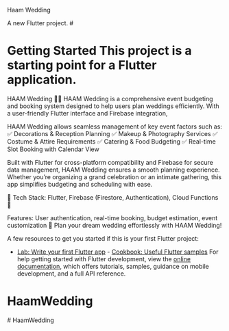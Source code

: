 Haam Wedding 

A new Flutter project. #


# Getting Started This project is a starting point for a Flutter application.
HAAM Wedding 🎉💍 HAAM Wedding is a comprehensive event budgeting and booking system designed to help users plan weddings efficiently. With a user-friendly Flutter interface and Firebase integration,

HAAM Wedding allows seamless management of key event factors such as:
✅ Decorations & Reception Planning
✅ Makeup & Photography Services
✅ Costume & Attire Requirements 
✅ Catering & Food Budgeting 
✅ Real-time Slot Booking with Calendar View 

Built with Flutter for cross-platform compatibility and Firebase for secure data management, HAAM Wedding ensures a smooth planning experience. Whether you’re organizing a grand celebration or an intimate gathering, this app simplifies budgeting and scheduling with ease. 

🔹 Tech Stack:
Flutter, Firebase (Firestore, Authentication), Cloud Functions 🔹

Features:
User authentication,
real-time booking,
budget estimation, 
event customization 
💖 Plan your dream wedding effortlessly with HAAM Wedding! 

A few resources to get you started if this is your first Flutter project: 

- [Lab: Write your first Flutter app](https://docs.flutter.dev/get-started/codelab) - [Cookbook: Useful Flutter samples](https://docs.flutter.dev/cookbook) For help getting started with Flutter development, view the [online documentation](https://docs.flutter.dev/), which offers tutorials, samples, guidance on mobile development, and a full API reference. 

# HaamWedding
#   H a a m W e d d i n g 
 
 
